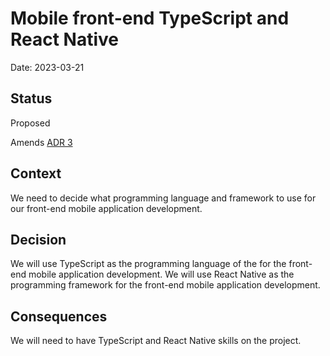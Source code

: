 # Mobile front-end TypeScript and React Native

Date: 2023-03-21

## Status

Proposed

Amends [ADR 3](0003-front-end-angular.md)

## Context

We need to decide what programming language and framework to use for our front-end mobile application development.

## Decision

We will use TypeScript as the programming language of the for the front-end mobile application development.
We will use React Native as the programming framework for the front-end mobile application development.

## Consequences
We will need to have TypeScript and React Native skills on the project.